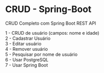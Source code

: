# CRUD - Spring-Boot
<p>CRUD Completo com Spring Boot REST API</p>
<p>
  1 - CRUD de usuário (campos: nome e idade)<br />
  2 - Cadastrar Usuário<br />
  3 - Editar usuário<br />
  4 - Remover usuário<br />
  5 - Pesquisar por nome de usuário<br />
  6 - Usar PostgreSQL<br />
  7 - Usar Spring Boot
</p>
